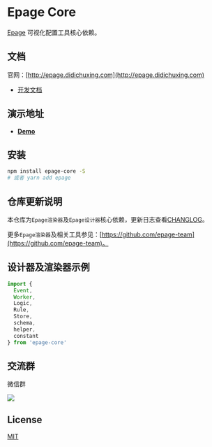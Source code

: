 # Epage Core

[Epage](https://github.com/didi/epage) 可视化配置工具核心依赖。

## 文档

官网：[http://epage.didichuxing.com](http://epage.didichuxing.com)

- [开发文档](http://epage.didichuxing.com/developer/)


## 演示地址

- **[Demo](http://epage.didichuxing.com/examples/epage.html)**

## 安装

```sh
npm install epage-core -S
# 或者 yarn add epage
```

## 仓库更新说明

本仓库为`Epage渲染器`及`Epage设计器`核心依赖，更新日志查看[CHANGLOG](./CHANGELOG.md)。

更多`Epage渲染器`及相关工具参见：[https://github.com/epage-team](https://github.com/epage-team)。

## 设计器及渲染器示例

```js
import {
  Event,
  Worker,
  Logic,
  Rule,
  Store,
  schema,
  helper,
  constant
} from 'epage-core'

```

## 交流群

微信群

![](https://github.com/didi/epage/raw/master/public/imgs/epage-qrcode.png)

## License

[MIT](http://opensource.org/licenses/MIT)
